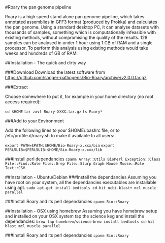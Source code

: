 #Roary the pan genome pipeline

Roary is a high speed stand alone pan genome pipeline, which takes annotated assemblies in GFF3 format (produced by Prokka) and calculates the pan genome.  Using a standard desktop PC, it can analyse datasets with thousands of samples, something which is computationally infeasible with existing methods, without compromising the quality of the results.  128 samples can be analysed in under 1 hour using 1 GB of RAM and a single processor. To perform this analysis using existing methods would take weeks and hundreds of GB of RAM.

##Installation - The quick and dirty way

###Download
Download the latest software from 
https://github.com/sanger-pathogens/Bio-Roary/archive/v2.0.0.tar.gz

###Extract

Choose somewhere to put it, for example in your home directory (no root access required):

  `cd $HOME`
  `tar zxvf Roary-XXXX.tar.gz`
  `ls Roary*`

###Add to your Environment

Add the following lines to your $HOME/.bashrc file, or to /etc/profile.d/roary.sh to make it available to all users:

   `export PATH=$PATH:$HOME/Bio-Roary-x.xxx/bin`
   `export PERL5LIB=$PERL5LIB:$HOME/Bio-Roary-x.xxx/lib`

###Install perl dependancies
   `cpanm Array::Utils BioPerl Exception::Class File::Find::Rule File::Grep File::Slurp Graph Moose Moose::Role Text::CSV`
   


##Installation - Ubuntu/Debian
###Install the dependancies
Assuming you have root on your system, all the dependancies executables are installable using apt.
   `sudo apt-get install bedtools cd-hit ncbi-blast+ mcl muscle parallel`
   
###Install Roary and its perl dependancies
   `cpanm Bio::Roary`

##Installation - OSX using homebrew
Assuming you have homebrew setup and installed on your OSX system tap the science keg and install the dependancies:
   `brew tap homebrew/science`
   `brew install bedtools cd-hit blast mcl muscle parallel`
   
###Install Roary and its perl dependancies
   `cpanm Bio::Roary`

